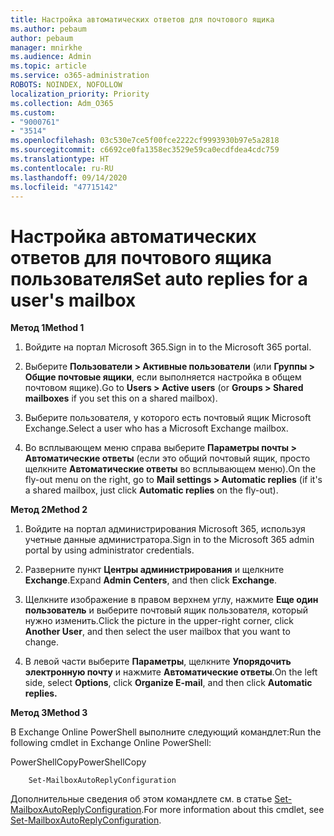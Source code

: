 ```yaml
---
title: Настройка автоматических ответов для почтового ящика
ms.author: pebaum
author: pebaum
manager: mnirkhe
ms.audience: Admin
ms.topic: article
ms.service: o365-administration
ROBOTS: NOINDEX, NOFOLLOW
localization_priority: Priority
ms.collection: Adm_O365
ms.custom:
- "9000761"
- "3514"
ms.openlocfilehash: 03c530e7ce5f00fce2222cf9993930b97e5a2818
ms.sourcegitcommit: c6692ce0fa1358ec3529e59ca0ecdfdea4cdc759
ms.translationtype: HT
ms.contentlocale: ru-RU
ms.lasthandoff: 09/14/2020
ms.locfileid: "47715142"
---
```

# <a name="set-auto-replies-for-a-users-mailbox"></a><span data-ttu-id="1acde-102">Настройка автоматических ответов для почтового ящика пользователя</span><span class="sxs-lookup"><span data-stu-id="1acde-102">Set auto replies for a user's mailbox</span></span>

<span data-ttu-id="1acde-103">**Метод 1**</span><span class="sxs-lookup"><span data-stu-id="1acde-103">**Method 1**</span></span>

1. <span data-ttu-id="1acde-104">Войдите на портал Microsoft 365.</span><span class="sxs-lookup"><span data-stu-id="1acde-104">Sign in to the Microsoft 365 portal.</span></span>

2. <span data-ttu-id="1acde-105">Выберите **Пользователи > Активные пользователи** (или **Группы > Общие почтовые ящики**, если выполняется настройка в общем почтовом ящике).</span><span class="sxs-lookup"><span data-stu-id="1acde-105">Go to **Users > Active users** (or **Groups > Shared mailboxes** if you set this on a shared mailbox).</span></span>

3. <span data-ttu-id="1acde-106">Выберите пользователя, у которого есть почтовый ящик Microsoft Exchange.</span><span class="sxs-lookup"><span data-stu-id="1acde-106">Select a user who has a Microsoft Exchange mailbox.</span></span>

4. <span data-ttu-id="1acde-107">Во всплывающем меню справа выберите **Параметры почты > Автоматические ответы** (если это общий почтовый ящик, просто щелкните **Автоматические ответы** во всплывающем меню).</span><span class="sxs-lookup"><span data-stu-id="1acde-107">On the fly-out menu on the right, go to **Mail settings > Automatic replies** (if it's a shared mailbox, just click **Automatic replies** on the fly-out).</span></span>

<span data-ttu-id="1acde-108">**Метод 2**</span><span class="sxs-lookup"><span data-stu-id="1acde-108">**Method 2**</span></span>

1. <span data-ttu-id="1acde-109">Войдите на портал администрирования Microsoft 365, используя учетные данные администратора.</span><span class="sxs-lookup"><span data-stu-id="1acde-109">Sign in to the Microsoft 365 admin portal by using administrator credentials.</span></span>

2. <span data-ttu-id="1acde-110">Разверните пункт **Центры администрирования** и щелкните **Exchange**.</span><span class="sxs-lookup"><span data-stu-id="1acde-110">Expand **Admin Centers**, and then click **Exchange**.</span></span>

3. <span data-ttu-id="1acde-111">Щелкните изображение в правом верхнем углу, нажмите **Еще один пользователь** и выберите почтовый ящик пользователя, который нужно изменить.</span><span class="sxs-lookup"><span data-stu-id="1acde-111">Click the picture in the upper-right corner, click **Another User**, and then select the user mailbox that you want to change.</span></span>

4. <span data-ttu-id="1acde-112">В левой части выберите **Параметры**, щелкните **Упорядочить электронную почту** и нажмите **Автоматические ответы**.</span><span class="sxs-lookup"><span data-stu-id="1acde-112">On the left side, select **Options**, click **Organize E-mail**, and then click **Automatic replies.**</span></span>

<span data-ttu-id="1acde-113">**Метод 3**</span><span class="sxs-lookup"><span data-stu-id="1acde-113">**Method 3**</span></span>

<span data-ttu-id="1acde-114">В Exchange Online PowerShell выполните следующий командлет:</span><span class="sxs-lookup"><span data-stu-id="1acde-114">Run the following cmdlet in Exchange Online PowerShell:</span></span>

<span data-ttu-id="1acde-115">PowerShellCopy</span><span class="sxs-lookup"><span data-stu-id="1acde-115">PowerShellCopy</span></span>

```
    Set-MailboxAutoReplyConfiguration
```

<span data-ttu-id="1acde-116">Дополнительные сведения об этом командлете см. в статье [Set-MailboxAutoReplyConfiguration](https://docs.microsoft.com/powershell/module/exchange/mailboxes/set-mailboxautoreplyconfiguration).</span><span class="sxs-lookup"><span data-stu-id="1acde-116">For more information about this cmdlet, see [Set-MailboxAutoReplyConfiguration](https://docs.microsoft.com/powershell/module/exchange/mailboxes/set-mailboxautoreplyconfiguration).</span></span>

